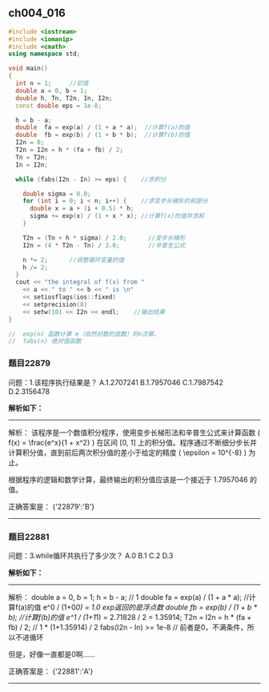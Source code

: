 ## ch004_016
``` c++
#include <iostream>
#include <iomanip>
#include <cmath>
using namespace std;

void main()
{
  int n = 1;     //初值
  double a = 0, b = 1;
  double h, Tn, T2n, In, I2n;
  const double eps = 1e-8;

  h = b - a;
  double  fa = exp(a) / (1 + a * a);  //计算f(a)的值
  double  fb = exp(b) / (1 + b * b);  //计算f(b)的值
  I2n = 0;
  T2n = I2n = h * (fa + fb) / 2;
  Tn = T2n;
  In = I2n;

  while (fabs(I2n - In) >= eps) {    //求积分

    double sigma = 0.0;
    for (int i = 0; i < n; i++) {    //求变步长梯形的和部分
      double x = a + (i + 0.5) * h;
      sigma += exp(x) / (1 + x * x); //计算f(x)的值并求和
    }

    T2n = (Tn + h * sigma) / 2.0;      //变步长梯形
    I2n = (4 * T2n - Tn) / 3.0;        //辛普生公式

    n *= 2;      //调整循环变量的值
    h /= 2;
  }
  cout << "the integral of f(x) from "
    << a << " to " << b << " is \n"
    << setiosflags(ios::fixed)
    << setprecision(8)
    << setw(10) << I2n << endl;    //输出结果
}

//  exp(n) 函数计算 e（自然对数的底数）的n次幂。
//  fabs(n) 绝对值函数
```
### 题目22879
问题：1.该程序执行结果是？
A.1.2707241
B.1.7957046
C.1.7987542
D.2.3156478


**解析如下：**

------

解析：
该程序是一个数值积分程序，使用变步长梯形法和辛普生公式来计算函数 \( f(x) = \frac{e^x}{1 + x^2} \) 在区间 [0, 1] 上的积分值。程序通过不断细分步长并计算积分值，直到前后两次积分值的差小于给定的精度 \( \epsilon = 10^{-8} \) 为止。

根据程序的逻辑和数学计算，最终输出的积分值应该是一个接近于 1.7957046 的值。

正确答案是：
{'22879':'B'}

------

### 题目22881
问题：3.while循环共执行了多少次？
A.0
B.1
C.2
D.3


**解析如下：**

------

解析：
double a = 0, b = 1;
h = b - a; // 1
double  fa = exp(a) / (1 + a * a);  //计算f(a)的值 e^0 / (1+0*0) = 1.0 exp返回的是浮点数
double  fb = exp(b) / (1 + b * b);  //计算f(b)的值 e^1 / (1+1*1) = 2.71828  / 2 = 1.35914;
T2n = I2n = h * (fa + fb) / 2; //  1 * (1+1.35914) / 2
fabs(I2n - In) >= 1e-8  // 前者是0，不满条件，所以不进循环

但是，好像一直都是0啊......

正确答案是：
{'22881':'A'}

------

